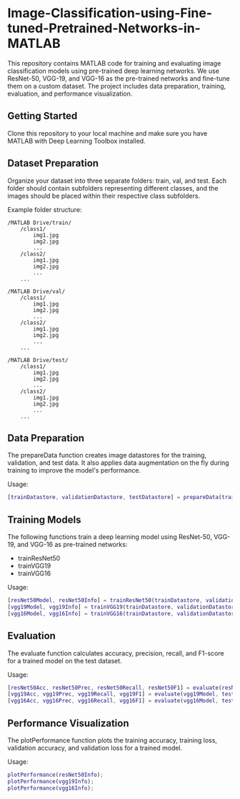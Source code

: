 # Image-Classification-using-Fine-tuned-Pretrained-Networks-in-MATLAB
This repository contains MATLAB code for training and evaluating image classification models using pre-trained deep learning networks. We use ResNet-50, VGG-19, and VGG-16 as the pre-trained networks and fine-tune them on a custom dataset. The project includes data preparation, training, evaluation, and performance visualization.

## Getting Started
Clone this repository to your local machine and make sure you have MATLAB with Deep Learning Toolbox installed.

## Dataset Preparation
Organize your dataset into three separate folders: train, val, and test. Each folder should contain subfolders representing different classes, and the images should be placed within their respective class subfolders.

Example folder structure:
```
/MATLAB Drive/train/
    /class1/
        img1.jpg
        img2.jpg
        ...
    /class2/
        img1.jpg
        img2.jpg
        ...
    ...

/MATLAB Drive/val/
    /class1/
        img1.jpg
        img2.jpg
        ...
    /class2/
        img1.jpg
        img2.jpg
        ...
    ...

/MATLAB Drive/test/
    /class1/
        img1.jpg
        img2.jpg
        ...
    /class2/
        img1.jpg
        img2.jpg
        ...
    ...

```
## Data Preparation
The prepareData function creates image datastores for the training, validation, and test data. It also applies data augmentation on the fly during training to improve the model's performance.

Usage:
```matlab
[trainDatastore, validationDatastore, testDatastore] = prepareData(train_folder, validation_folder, test_folder);
```
## Training Models
The following functions train a deep learning model using ResNet-50, VGG-19, and VGG-16 as pre-trained networks:

- trainResNet50
- trainVGG19
- trainVGG16

Usage:
```matlab
[resNet50Model, resNet50Info] = trainResNet50(trainDatastore, validationDatastore);
[vgg19Model, vgg19Info] = trainVGG19(trainDatastore, validationDatastore);
[vgg16Model, vgg16Info] = trainVGG16(trainDatastore, validationDatastore);
```
## Evaluation
The evaluate function calculates accuracy, precision, recall, and F1-score for a trained model on the test dataset.

Usage:
```matlab
[resNet50Acc, resNet50Prec, resNet50Recall, resNet50F1] = evaluate(resNet50Model, testDatastore);
[vgg19Acc, vgg19Prec, vgg19Recall, vgg19F1] = evaluate(vgg19Model, testDatastore);
[vgg16Acc, vgg16Prec, vgg16Recall, vgg16F1] = evaluate(vgg16Model, testDatastore);
```
## Performance Visualization
The plotPerformance function plots the training accuracy, training loss, validation accuracy, and validation loss for a trained model.

Usage:
```matlab
plotPerformance(resNet50Info);
plotPerformance(vgg19Info);
plotPerformance(vgg16Info);
```
